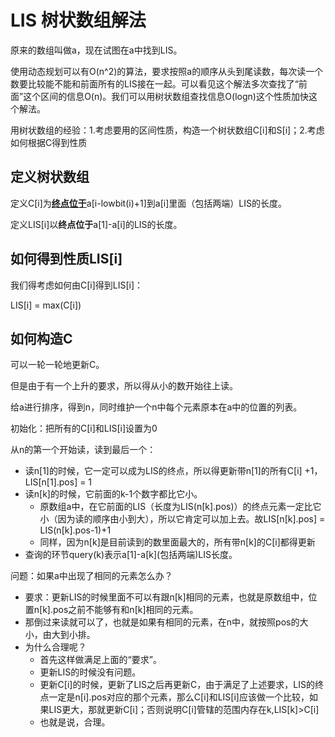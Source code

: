 # LIS 树状数组解法

原来的数组叫做a，现在试图在a中找到LIS。

使用动态规划可以有O(n^2)的算法，要求按照a的顺序从头到尾读数，每次读一个数要比较能不能和前面所有的LIS接在一起。可以看见这个解法多次查找了“前面”这个区间的信息O(n)。我们可以用树状数组查找信息O(logn)这个性质加快这个解法。

用树状数组的经验：1.考虑要用的区间性质，构造一个树状数组C[i]和S[i]；2.考虑如何根据C得到性质

## 定义树状数组

定义C[i]为<u>**终点位于**</u>a[i-lowbit(i)+1]到a[i]里面（包括两端）LIS的长度。

定义LIS[i]以**终点位于**a[1]-a[i]的LIS的长度。

## 如何得到性质LIS[i]

我们得考虑如何由C[i]得到LIS[i]：

LIS[i] = max(C[i])

## 如何构造C

可以一轮一轮地更新C。

但是由于有一个上升的要求，所以得从小的数开始往上读。

给a进行排序，得到n，同时维护一个n中每个元素原本在a中的位置的列表。

初始化：把所有的C[i]和LIS[i]设置为0

从n的第一个开始读，读到最后一个：

* 读n[1]的时候，它一定可以成为LIS的终点，所以得更新带n[1]的所有C[i] +1，LIS[n[1].pos] = 1
* 读n[k]的时候，它前面的k-1个数字都比它小。
  * 原数组a中，在它前面的LIS（长度为LIS(n[k].pos)）的终点元素一定比它小（因为读的顺序由小到大），所以它肯定可以加上去。故LIS[n[k].pos] = LIS(n[k].pos-1)+1
  * 同样，因为n[k]是目前读到的数里面最大的，所有带n[k]的C[i]都得更新
* 查询的环节query(k)表示a[1]-a[k]\(包括两端)LIS长度。

问题：如果a中出现了相同的元素怎么办？

* 要求：更新LIS的时候里面不可以有跟n[k]相同的元素，也就是原数组中，位置n[k].pos之前不能够有和n[k]相同的元素。
* 那倒过来读就可以了，也就是如果有相同的元素，在n中，就按照pos的大小，由大到小排。
* 为什么合理呢？
  * 首先这样做满足上面的“要求”。
  * 更新LIS的时候没有问题。
  * 更新C[i]的时候，更新了LIS之后再更新C，由于满足了上述要求，LIS的终点一定是n[i].pos对应的那个元素，那么C[i]和LIS[i]应该做一个比较，如果LIS更大，那就更新C[i]；否则说明C[i]管辖的范围内存在k,LIS[k]>C[i]
  * 也就是说，合理。